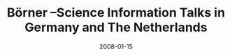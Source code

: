 ---
date: 2008-01-15
title: "Börner –Science Information Talks in Germany and The Netherlands"
source: SoIC News
sourceUrl: http://www.slis.indiana.edu/news/story.php?story_id=1645
pdfLink: 20080115-borner-scitalks.pdf
---
